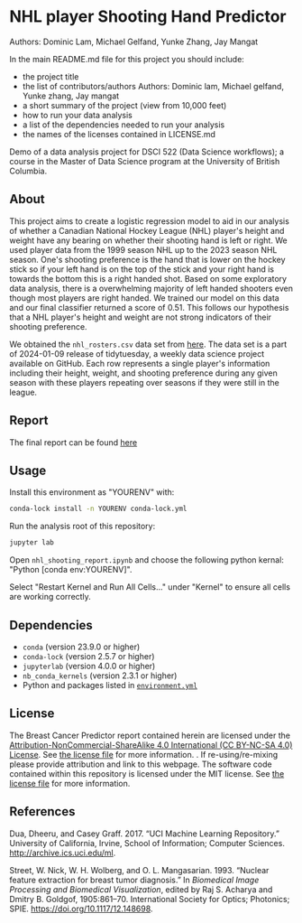 # NHL player Shooting Hand Predictor
Authors: Dominic Lam, Michael Gelfand, Yunke Zhang, Jay Mangat

In the main README.md file for this project you should include:
 - the project title 
 - the list of contributors/authors 
 Authors: Dominic lam, Michael gelfand, Yunke zhang, Jay mangat
 - a short summary of the project (view from 10,000 feet) 
 - how to run your data analysis 
 - a list of the dependencies needed to run your analysis 
 - the names of the licenses contained in LICENSE.md


Demo of a data analysis project for DSCI 522 (Data Science workflows); a
course in the Master of Data Science program at the University of
British Columbia.

## About

This project aims to create a logistic regression model to aid in our 
analysis of whether a Canadian National Hockey League (NHL) player's height
and weight have any bearing on whether their shooting hand is left or
right. We used player data from the 1999 season NHL up to the 2023 season NHL 
season. One's shooting preference is the hand that is lower on the hockey 
stick so if your left hand is on the top of the stick and your right hand
is towards the bottom this is a right handed shot. Based on some exploratory 
data analysis, there is a overwhelming majority of left handed shooters even
though most players are right handed. We trained our model on this data and our
final classifier returned a score of 0.51. This follows our hypothesis that 
a NHL player's height and weight are not strong indicators of their shooting
preference.

We obtained the `nhl_rosters.csv` data set from [here](https://github.com/rfordatascience/tidytuesday/tree/master/data/2024/2024-01-09).
The data set is a part of 2024-01-09 release of tidytuesday, a weekly data 
science project available on GitHub. Each row represents a single player's
information including their height, weight, and shooting preference during
any given season with these players repeating over seasons if they were still
in the league.

## Report

The final report can be found
[here](missing)

## Usage

Install this environment as "YOURENV" with:
```bash
conda-lock install -n YOURENV conda-lock.yml
```

Run the analysis root of this repository:
``` bash
jupyter lab 
```

Open `nhl_shooting_report.ipynb` and choose
the following python kernal:
"Python [conda env:YOURENV]".

Select "Restart Kernel and Run All Cells..." under 
"Kernel" to ensure all cells are working correctly.

## Dependencies

- `conda` (version 23.9.0 or higher)
- `conda-lock` (version 2.5.7 or higher)
- `jupyterlab` (version 4.0.0 or higher)
- `nb_conda_kernels` (version 2.3.1 or higher)
- Python and packages listed in [`environment.yml`](environment.yml)

## License

The Breast Cancer Predictor report contained herein are licensed under the
[Attribution-NonCommercial-ShareAlike 4.0 International (CC BY-NC-SA 4.0) License](https://creativecommons.org/licenses/by-nc-sa/4.0/).
See [the license file](LICENSE.md) for more information. . If
re-using/re-mixing please provide attribution and link to this webpage.
The software code contained within this repository is licensed under the
MIT license. See [the license file](LICENSE.md) for more information.

## References

Dua, Dheeru, and Casey Graff. 2017. “UCI Machine Learning Repository.”
University of California, Irvine, School of Information; Computer
Sciences. <http://archive.ics.uci.edu/ml>.

Street, W. Nick, W. H. Wolberg, and O. L. Mangasarian. 1993. “Nuclear
feature extraction for breast tumor diagnosis.” In *Biomedical Image
Processing and Biomedical Visualization*, edited by Raj S. Acharya and
Dmitry B. Goldgof, 1905:861–70. International Society for Optics;
Photonics; SPIE. <https://doi.org/10.1117/12.148698>.